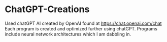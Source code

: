 # ChatGPT-Creations
Used chatGPT AI created by OpenAI found at https://chat.openai.com/chat
Each program is created and optimized further using chatGPT. Programs include neural network architectures which I am dabbling in.
